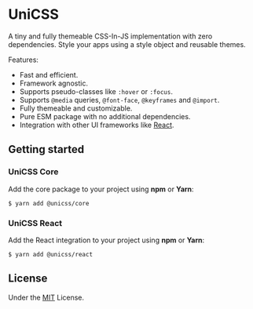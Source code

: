# UniCSS

A tiny and fully themeable CSS-In-JS implementation with zero dependencies. Style your apps using a style object and reusable themes.

Features: 

- Fast and efficient.
- Framework agnostic. 
- Supports pseudo-classes like `:hover` or `:focus`.
- Supports `@media` queries, `@font-face`, `@keyframes` and `@import`.
- Fully themeable and customizable.
- Pure ESM package with no additional dependencies.
- Integration with other UI frameworks like [React](https://reactjs.org).

## Getting started

### UniCSS Core

Add the core package to your project using **npm** or **Yarn**:

```
$ yarn add @unicss/core
```

### UniCSS React

Add the React integration to your project using **npm** or **Yarn**:

```
$ yarn add @unicss/react
```

## License

Under the [MIT](./LICENSE) License.
